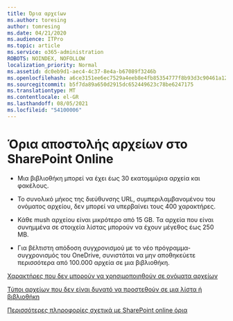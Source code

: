 ```yaml
---
title: Όρια αρχείων
ms.author: toresing
author: tomresing
ms.date: 04/21/2020
ms.audience: ITPro
ms.topic: article
ms.service: o365-administration
ROBOTS: NOINDEX, NOFOLLOW
localization_priority: Normal
ms.assetid: dc0eb9d1-aec4-4c37-8e4a-b67089f3246b
ms.openlocfilehash: a6ce3151ee6ec7529a4eeb8e4fb85354777f8b93d3c90461a12518af680ae60f
ms.sourcegitcommit: b5f7da89a650d2915dc652449623c78be6247175
ms.translationtype: MT
ms.contentlocale: el-GR
ms.lasthandoff: 08/05/2021
ms.locfileid: "54100006"
---
```

# <a name="file-upload-limits-in-sharepoint-online"></a>Όρια αποστολής αρχείων στο SharePoint Online

- Μια βιβλιοθήκη μπορεί να έχει έως 30 εκατομμύρια αρχεία και φακέλους.
    
- Το συνολικό μήκος της διεύθυνσης URL, συμπεριλαμβανομένου του ονόματος αρχείου, δεν μπορεί να υπερβαίνει τους 400 χαρακτήρες.
    
- Κάθε mush αρχείου είναι μικρότερο από 15 GB. Τα αρχεία που είναι συνημμένα σε στοιχεία λίστας μπορούν να έχουν μέγεθος έως 250 MB.
    
- Για βέλτιστη απόδοση συγχρονισμού με το νέο πρόγραμμα-συγχρονισμός του OneDrive, συνιστάται να μην αποθηκεύετε περισσότερα από 100.000 αρχεία σε μια βιβλιοθήκη. 
    
[Χαρακτήρες που δεν μπορούν να χρησιμοποιηθούν σε ονόματα αρχείων](https://go.microsoft.com/fwlink/?linkid=866430)
  
[Τύποι αρχείων που δεν είναι δυνατό να προστεθούν σε μια λίστα ή βιβλιοθήκη](https://go.microsoft.com/fwlink/?linkid=273757)
  
[Περισσότερες πληροφορίες σχετικά με SharePoint online όρια](https://go.microsoft.com/fwlink/?linkid=271273)
  

